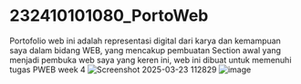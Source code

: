 # 232410101080_PortoWeb
Portofolio web ini adalah representasi digital dari karya dan kemampuan saya dalam bidang WEB, yang mencakup pembuatan Section awal yang menjadi pembuka web saya yang keren ini, web ini dibuat untuk memenuhi tugas PWEB week 4 
![Screenshot 2025-03-23 112829](https://github.com/user-attachments/assets/cec8eff7-faec-401d-a6a6-371b51fda5c3)
![image](https://github.com/user-attachments/assets/2281953a-5356-4ead-9f44-7b417aa73e59)
